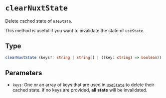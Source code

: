 # `clearNuxtState`

Delete cached state of `useState`.

This method is useful if you want to invalidate the state of `useState`.

## Type

```ts
clearNuxtState (keys?: string | string[] | ((key: string) => boolean)): void
```

## Parameters

* `keys`: One or an array of keys that are used in [`useState`](/docs/api/composables/use-state) to delete their cached state. If no keys are provided, **all state** will be invalidated.
